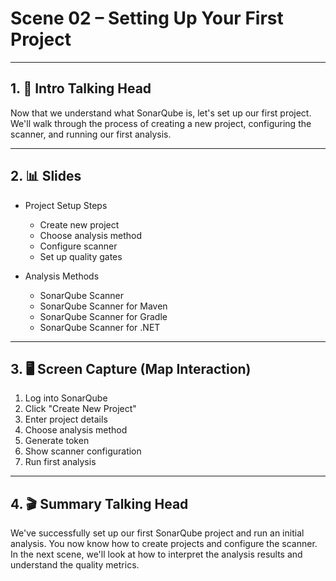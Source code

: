 # Scene 02 – Setting Up Your First Project

---

## 1. 🎥 Intro Talking Head

Now that we understand what SonarQube is, let's set up our first project. We'll walk through the process of creating a new project, configuring the scanner, and running our first analysis.

---

## 2. 📊 Slides

- Project Setup Steps
  - Create new project
  - Choose analysis method
  - Configure scanner
  - Set up quality gates

- Analysis Methods
  - SonarQube Scanner
  - SonarQube Scanner for Maven
  - SonarQube Scanner for Gradle
  - SonarQube Scanner for .NET

---

## 3. 🖥️ Screen Capture (Map Interaction)

1. Log into SonarQube
2. Click "Create New Project"
3. Enter project details
4. Choose analysis method
5. Generate token
6. Show scanner configuration
7. Run first analysis

---

## 4. 🎬 Summary Talking Head

We've successfully set up our first SonarQube project and run an initial analysis. You now know how to create projects and configure the scanner. In the next scene, we'll look at how to interpret the analysis results and understand the quality metrics.
